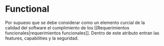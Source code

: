 # Functional
Por supueso que se debe considerar como un elemento curcial de la calidad del software el cumplimiento de los [[Requerimientos funcionales|requerimientos funcionales]]. Dentro de este atributo entran las features, capabilities y la seguridad.